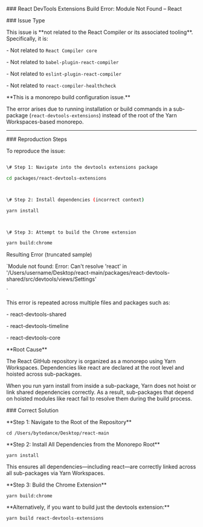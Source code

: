 \### React DevTools Extensions Build Error: Module Not Found – React



\### Issue Type



This issue is \*\*not related to the React Compiler or its associated tooling\*\*. Specifically, it is:



\- Not related to `React Compiler core`

\- Not related to `babel-plugin-react-compiler`

\- Not related to `eslint-plugin-react-compiler`

\- Not related to `react-compiler-healthcheck`



\*\*This is a monorepo build configuration issue.\*\*



The error arises due to running installation or build commands in a sub-package (`react-devtools-extensions`) instead of the root of the Yarn Workspaces-based monorepo.



---



\### Reproduction Steps



To reproduce the issue:



```bash

\# Step 1: Navigate into the devtools extensions package

cd packages/react-devtools-extensions



\# Step 2: Install dependencies (incorrect context)

yarn install



\# Step 3: Attempt to build the Chrome extension

yarn build:chrome

```

Resulting Error (truncated sample)



`Module not found: Error: Can't resolve 'react' in '/Users/username/Desktop/react-main/packages/react-devtools-shared/src/devtools/views/Settings'

`





This error is repeated across multiple files and packages such as:



\- react-devtools-shared



\- react-devtools-timeline



\- react-devtools-core



\*\*Root Cause\*\*

The React GitHub repository is organized as a monorepo using Yarn Workspaces. Dependencies like react are declared at the root level and hoisted across sub-packages.



When you run yarn install from inside a sub-package, Yarn does not hoist or link shared dependencies correctly. As a result, sub-packages that depend on hoisted modules like react fail to resolve them during the build process.



\### Correct Solution

\*\*Step 1: Navigate to the Root of the Repository\*\*



`cd /Users/bytedance/Desktop/react-main`





\*\*Step 2: Install All Dependencies from the Monorepo Root\*\*



`yarn install`



This ensures all dependencies—including react—are correctly linked across all sub-packages via Yarn Workspaces.



\*\*Step 3: Build the Chrome Extension\*\*



`yarn build:chrome`



\*\*Alternatively, if you want to build just the devtools extension:\*\*



`yarn build react-devtools-extensions`

